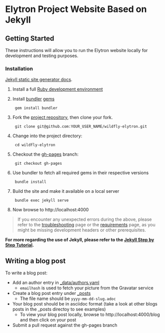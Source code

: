 # Elytron Project Website Based on Jekyll

## Getting Started

These instructions will allow you to run the Elytron website locally for development and testing purposes.

### Installation
[Jekyll static site generator docs](https://jekyllrb.com/docs/).

1. Install a full [Ruby development environment](https://jekyllrb.com/docs/installation/)
2. Install [bundler](https://jekyllrb.com/docs/ruby-101/#bundler)  [gems](https://jekyllrb.com/docs/ruby-101/#gems) 
  
        gem install bundler

3. Fork the [project repository](https://github.com/wildfly-security/wildfly-elytron), then clone your fork.
  
        git clone git@github.com:YOUR_USER_NAME/wildfly-elytron.git

4. Change into the project directory:
  
        cd wildfly-elytron

5. Checkout the [gh-pages](https://github.com/wildfly-security/wildfly-elytron/tree/gh-pages) branch:
  
        git checkout gh-pages

6. Use bundler to fetch all required gems in their respective versions

        bundle install

7. Build the site and make it available on a local server
  
        bundle exec jekyll serve
        
8. Now browse to http://localhost:4000

> If you encounter any unexpected errors during the above, please refer to the [troubleshooting](https://jekyllrb.com/docs/troubleshooting/#configuration-problems) page or the [requirements](https://jekyllrb.com/docs/installation/#requirements) page, as you might be missing development headers or other prerequisites.


**For more regarding the use of Jekyll, please refer to the [Jekyll Step by Step Tutorial](https://jekyllrb.com/docs/step-by-step/01-setup/).**

## Writing a blog post

To write a blog post:

- Add an author entry in [_data/authors.yaml](https://github.com/wildfly-security/wildfly-elytron/tree/gh-pages/_data/authors.yaml)
    - `emailhash` is used to fetch your picture from the Gravatar service
- Create a blog post entry under [_posts](https://github.com/wildfly-security/wildfly-elytron/tree/gh-pages/_posts)
    - The file name should be `yyyy-mm-dd-slug.adoc`
- Your blog post should be in asciidoc format (take a look at other blogs posts in the _posts directoy to see examples)
    - To view your blog post locally, browse to http://localhost:4000/blog and then click on your post
- Submit a pull request against the gh-pages branch

